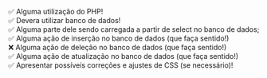 ✅ Alguma utilização do PHP!<br/>
✅ Devera utilizar banco de dados!<br/>
✅ Alguma parte dele sendo carregada a partir de select no banco de dados;<br/>
✅ Alguma ação de inserção no banco de dados (que faça sentido!)<br/>
❌ Alguma ação de deleção no banco de dados (que faça sentido!)<br/>
✅ Alguma ação de atualização no banco de dados (que faça sentido!)<br/>
✅ Apresentar possíveis correções e ajustes de CSS (se necessário)!<br/>
